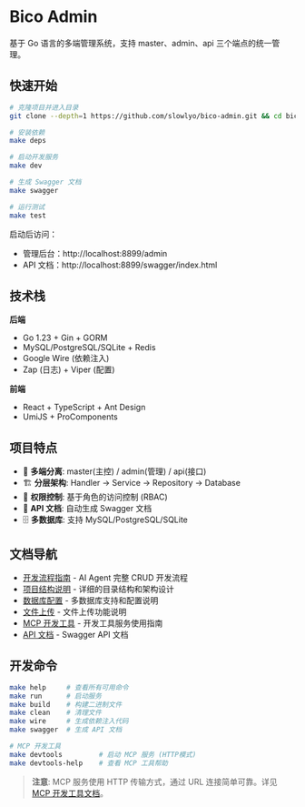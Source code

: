 # Bico Admin

基于 Go 语言的多端管理系统，支持 master、admin、api 三个端点的统一管理。

## 快速开始

```bash
# 克隆项目并进入目录
git clone --depth=1 https://github.com/slowlyo/bico-admin.git && cd bico-admin

# 安装依赖
make deps

# 启动开发服务
make dev

# 生成 Swagger 文档
make swagger

# 运行测试
make test
```

启动后访问：
- 管理后台：http://localhost:8899/admin
- API 文档：http://localhost:8899/swagger/index.html

## 技术栈

**后端**
- Go 1.23 + Gin + GORM
- MySQL/PostgreSQL/SQLite + Redis
- Google Wire (依赖注入)
- Zap (日志) + Viper (配置)

**前端**
- React + TypeScript + Ant Design
- UmiJS + ProComponents

## 项目特点

- 🎯 **多端分离**: master(主控) / admin(管理) / api(接口)
- 🏗️ **分层架构**: Handler → Service → Repository → Database
- 🔐 **权限控制**: 基于角色的访问控制 (RBAC)
- 📝 **API 文档**: 自动生成 Swagger 文档
- 🗄️ **多数据库**: 支持 MySQL/PostgreSQL/SQLite

## 文档导航

- [开发流程指南](docs/development-guide.md) - AI Agent 完整 CRUD 开发流程
- [项目结构说明](docs/project-structure.md) - 详细的目录结构和架构设计
- [数据库配置](docs/database.md) - 多数据库支持和配置说明
- [文件上传](docs/file-upload.md) - 文件上传功能说明
- [MCP 开发工具](docs/mcp-devtools.md) - 开发工具服务使用指南
- [API 文档](docs/swagger.json) - Swagger API 文档

## 开发命令

```bash
make help     # 查看所有可用命令
make run      # 启动服务
make build    # 构建二进制文件
make clean    # 清理文件
make wire     # 生成依赖注入代码
make swagger  # 生成 API 文档

# MCP 开发工具
make devtools         # 启动 MCP 服务 (HTTP模式)
make devtools-help    # 查看 MCP 工具帮助
```

> **注意**: MCP 服务使用 HTTP 传输方式，通过 URL 连接简单可靠。详见 [MCP 开发工具文档](docs/mcp-devtools.md)。